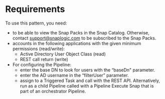 # Requirements

To use this pattern, you need:

* to be able to view the Snap Packs in the Snap Catalog. Otherwise, contact [support@snaplogic.com](mailto:support@snaplogic.com) to be subscribed to the Snap Packs.
* accounts in the following applications with the given minimum permissions (read/write):
  * Active Directory User Object Class (read)
  * REST call return (write)
* For configuring the Pipeline:
  * enter the base DN to look for users with the “baseDn" parameter.&#x20;
  * enter the AD username in the “filterUser” parameter.&#x20;
  * assign to a Triggered Task and call with the REST API. Alternatively, run as a child Pipeline called with a Pipeline Execute Snap that is part of an orchestrator Pipeline.
